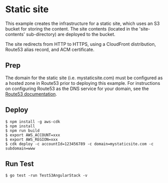 # Static site

This example creates the infrastructure for a static site, which uses an S3 bucket for storing the content.  The site contents (located in the 'site-contents' sub-directory) are deployed to the bucket.

The site redirects from HTTP to HTTPS, using a CloudFront distribution, Route53 alias record, and ACM certificate.

## Prep

The domain for the static site (i.e. mystaticsite.com) must be configured as a hosted zone in Route53 prior to deploying this example. For instructions on configuring Route53 as the DNS service for your domain, see the [Route53 documentation](https://docs.aws.amazon.com/Route53/latest/DeveloperGuide/dns-configuring.html).

## Deploy

```shell
$ npm install -g aws-cdk
$ npm install
$ npm run build
$ export AWS_ACCOUNT=xxx
$ export AWS_REGION=xxx
$ cdk deploy -c accountId=123456789 -c domain=mystaticsite.com -c subdomain=www
```

## Run Test
```shell
$ go test -run TestS3AngularStack -v
```

